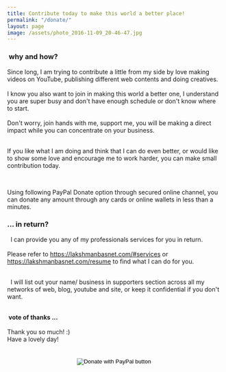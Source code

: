 ```yaml
---
title: Contribute today to make this world a better place!
permalink: "/donate/"
layout: page
image: /assets/photo_2016-11-09_20-46-47.jpg
---
```


<div class="row">
  <div class="col-md-6">
    <div class="panel panel-default">
       <div class="panel-heading">
         <h3 class="panel-title"><i class="fa fa-question" aria-hidden="true"></i>
&nbsp;why and how?</h3>
       </div>
  <div class="panel-body">
    Since long, I am trying to contribute a little from my side by love making videos on YouTube, publishing different web contents and doing creatives. 
    <br><br>
    I know you also want to join in making this world a better one, I understand you are super busy and don't have enough schedule or don't know where to start. <br><br>
    Don't worry, join hands with me, support me, you will be making a direct impact while you can concentrate on your business. <br><br>

<i class="fa fa-hand-o-right" aria-hidden="true"></i>
 If you like what I am doing and think that I can do even better, or would like to show some love and encourage me to work harder, you can make small contribution today.<br>

<br>

<i class="fa fa-hand-o-right" aria-hidden="true"></i>
 Using following PayPal Donate option through secured online channel, you can donate any amount through any cards or online wallets in less than a minutes.
  </div>
</div>
</div>

<div class="col-md-6">
    <div class="panel panel-default">
       <div class="panel-heading">
         <h3 class="panel-title"><i class="fa fa-retweet" aria-hidden="true"></i>
 ... in return?</h3>
       </div>
      
  <div class="panel-body">
 <i class="fa fa-check" aria-hidden="true"></i>&nbsp; I can provide you any of my professionals services for you in return.<br><br> Please refer to <a href="https://lakshmanbasnet.com/#services">https://lakshmanbasnet.com/#services</a> or <a href="https://lakshmanbasnet.com/resume">https://lakshmanbasnet.com/resume</a> to find what I can do for you.<br><br>

<i class="fa fa-check" aria-hidden="true"></i>&nbsp; I will list out your name/ business in supporters section across all my networks of web, blog, youtube and site, or keep it confidential if you don't want.<br><br>

<b><i class="fa fa-heart-o" aria-hidden="true"></i>&nbsp;vote of thanks ... <i class="fa fa-heart-o" aria-hidden="true"></i></b>
    <br><br>
    Thank you so much! :)<br>
Have a lovely day! 
    </div>
    </div>
    </div>
    </div>
    

<div class="jumotron" style="text-align:center;margin:34px;">
<form action="https://www.paypal.com/cgi-bin/webscr" method="post" target="_top">
<input type="hidden" name="cmd" value="_donations" />
<input type="hidden" name="business" value="S3LWXHKVEUTLW" />
<input type="hidden" name="currency_code" value="USD" />
<input type="image" src="https://www.paypalobjects.com/en_AU/i/btn/btn_donateCC_LG.gif" border="0" name="submit" title="PayPal - The safer, easier way to pay online!" alt="Donate with PayPal button" />
<img alt="" border="0" src="https://www.paypal.com/en_AU/i/scr/pixel.gif" width="1" height="1" />
</form>
                                                                                              </div>







